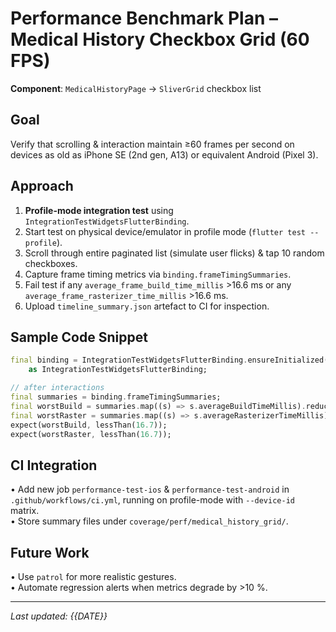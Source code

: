 # Performance Benchmark Plan – Medical History Checkbox Grid (60 FPS)

**Component**: `MedicalHistoryPage` → `SliverGrid` checkbox list

## Goal

Verify that scrolling & interaction maintain ≥60 frames per second on devices as
old as iPhone SE (2nd gen, A13) or equivalent Android (Pixel 3).

## Approach

1. **Profile-mode integration test** using
   `IntegrationTestWidgetsFlutterBinding`.
2. Start test on physical device/emulator in profile mode
   (`flutter test --profile`).
3. Scroll through entire paginated list (simulate user flicks) & tap 10 random
   checkboxes.
4. Capture frame timing metrics via `binding.frameTimingSummaries`.
5. Fail test if any `average_frame_build_time_millis` >16.6 ms or any
   `average_frame_rasterizer_time_millis` >16.6 ms.
6. Upload `timeline_summary.json` artefact to CI for inspection.

## Sample Code Snippet

```dart
final binding = IntegrationTestWidgetsFlutterBinding.ensureInitialized()
    as IntegrationTestWidgetsFlutterBinding;

// after interactions
final summaries = binding.frameTimingSummaries;
final worstBuild = summaries.map((s) => s.averageBuildTimeMillis).reduce(max);
final worstRaster = summaries.map((s) => s.averageRasterizerTimeMillis).reduce(max);
expect(worstBuild, lessThan(16.7));
expect(worstRaster, lessThan(16.7));
```

## CI Integration

• Add new job `performance-test-ios` & `performance-test-android` in
`.github/workflows/ci.yml`, running on profile-mode with `--device-id` matrix.\
• Store summary files under `coverage/perf/medical_history_grid/`.

## Future Work

• Use `patrol` for more realistic gestures.\
• Automate regression alerts when metrics degrade by >10 %.

---

_Last updated: {{DATE}}_
